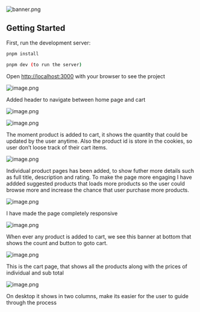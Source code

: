 ![banner.png](https://prod-files-secure.s3.us-west-2.amazonaws.com/70d26bfd-e6ba-47da-bc18-b5918650d322/057e447c-77bd-4158-8524-b449e29e1ed1/banner.png)

## Getting Started

First, run the development server:

```bash
pnpm install

pnpm dev (to run the server)

```

Open [http://localhost:3000](http://localhost:3000/) with your browser to see the project

![image.png](https://prod-files-secure.s3.us-west-2.amazonaws.com/70d26bfd-e6ba-47da-bc18-b5918650d322/648794ce-e506-4131-81ab-005f0786293f/image.png)

Added header to navigate between home page and cart

![image.png](https://prod-files-secure.s3.us-west-2.amazonaws.com/70d26bfd-e6ba-47da-bc18-b5918650d322/83d9112d-5c45-4351-8b8d-a3b3347ba84a/image.png)

![image.png](https://prod-files-secure.s3.us-west-2.amazonaws.com/70d26bfd-e6ba-47da-bc18-b5918650d322/07424dcc-78fc-44f0-b7ba-db6259016ad0/image.png)

The moment product is added to cart, it shows the quantity that could be updated by the user anytime. Also the product id is store in the cookies, so user don’t loose track of their cart items.

![image.png](https://prod-files-secure.s3.us-west-2.amazonaws.com/70d26bfd-e6ba-47da-bc18-b5918650d322/6ef1853b-3fb2-4c6d-88d6-cc1b2b85cdb1/image.png)

Individual product pages has been added, to show futher more details such as full title, description and rating. To make the page more engaging I have addded suggested products that loads more products so the user could browse more and increase the chance that user purchase more products.

![image.png](https://prod-files-secure.s3.us-west-2.amazonaws.com/70d26bfd-e6ba-47da-bc18-b5918650d322/78ab8823-29ce-4946-bafe-f0597a178a7a/image.png)

I have made the page completely responsive

![image.png](https://prod-files-secure.s3.us-west-2.amazonaws.com/70d26bfd-e6ba-47da-bc18-b5918650d322/fafbe3a9-0db9-4b49-90a6-537a6c31df44/image.png)

When ever any product is added to cart, we see this banner at bottom that shows the count and button to goto cart.

![image.png](https://prod-files-secure.s3.us-west-2.amazonaws.com/70d26bfd-e6ba-47da-bc18-b5918650d322/56f5b93a-79cb-4f04-a74c-09a8acec541b/image.png)

This is the cart page, that shows all the products along with the prices of individual and sub total

![image.png](https://prod-files-secure.s3.us-west-2.amazonaws.com/70d26bfd-e6ba-47da-bc18-b5918650d322/f3d66b95-e76e-446b-8d9d-5a3e08265f41/image.png)

On desktop it shows in two columns, make its easier for the user to guide through the process
